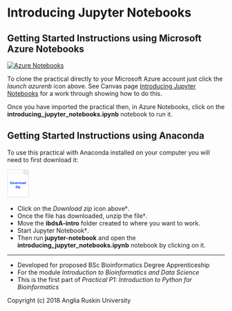 # Introducing Jupyter Notebooks


## Getting Started Instructions using Microsoft Azure Notebooks
[![Azure Notebooks](https://notebooks.azure.com/launch.png)](https://notebooks.azure.com/import/gh/ARU-Bioinformatics/ibdsA-intro/)

To clone the practical directly to your Microsoft Azure account just click the *launch azurenb* icon above.
See Canvas page 
[Introducing Jupyter Notebooks](https://canvas.anglia.ac.uk/courses/1490/pages/p1-introducing-jupyter-notebooks) 
for a work through showing how to do this.

Once you have imported the practical then, in Azure Notebooks, click on the 
**introducing_jupyter_notebooks.ipynb** 
notebook to run it.

## Getting Started Instructions using Anaconda 

To use this practical with Anaconda installed on your computer you will need to first download it:

[<img src="images/download_zip.png" alt="Download zip" width="50px"/>](https://github.com/ARU-Bioinformatics/ibdsA-intro/archive/master.zip)

* Click on the *Download zip* icon above†.
* Once the file has downloaded, unzip the file†. 
* Move the **ibdsA-intro** folder created to where you want to work. 
* Start Jupyter Notebook†.
* Then run **jupyter-notebook** and open the 
  **introducing_jupyter_notebooks.ipynb** 
  notebook by clicking on it.

-------------------------
* Developed for proposed BSc Bioinformatics Degree Apprenticeship
* For the module
  *Introduction to Bioinformatics and Data Science*
* This is the first part of 
  *Practical P1: Introduction to Python for Bioinformatics*

Copyright (c) 2018 Anglia Ruskin University
